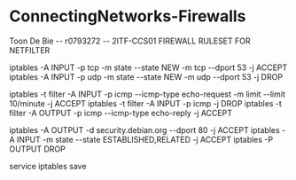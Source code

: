 # ConnectingNetworks-Firewalls

Toon De Bie -- r0793272 -- 2ITF-CCS01
FIREWALL RULESET FOR NETFILTER

iptables -A INPUT -p tcp -m state --state NEW -m tcp --dport 53 -j ACCEPT
iptables -A INPUT -p udp -m state --state NEW -m udp --dport 53 -j DROP

iptables -t filter -A INPUT -p icmp --icmp-type echo-request -m limit --limit 10/minute -j ACCEPT
iptables -t filter -A INPUT -p icmp -j DROP
iptables -t filter -A OUTPUT -p icmp --icmp-type echo-reply -j ACCEPT

iptables -A OUTPUT -d security.debian.org --dport 80 -j ACCEPT
iptables -A INPUT -m state --state ESTABLISHED,RELATED -j ACCEPT
iptables -P OUTPUT DROP

service iptables save
